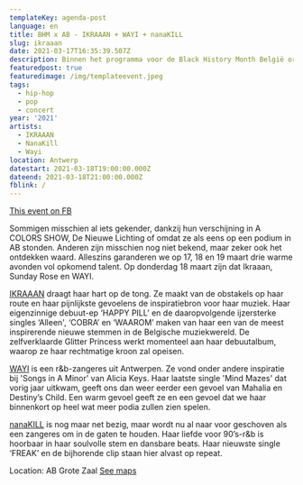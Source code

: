 ```yaml
---
templateKey: agenda-post
language: en
title: BHM x AB - IKRAAAN + WAYI + nanaKILL
slug: ikraaan
date: 2021-03-17T16:35:39.507Z
description: Binnen het programma voor de Black History Month België organiseren we 3 uitzendingen op de AB-Facebookpagina waarin we een reeks veelbelovende zwarte artiesten voorstellen.
featuredpost: true
featuredimage: /img/templateevent.jpeg
tags:
  - hip-hop
  - pop
  - concert
year: '2021'
artists:
  - IKRAAAN
  - NanaKill
  - Wayi
location: Antwerp
datestart: 2021-03-18T19:00:00.000Z
dateend: 2021-03-18T21:00:00.000Z
fblink: /
---
```

[This event on FB](https://www.facebook.com/events/321324185966835/)

Sommigen misschien al iets gekender, dankzij hun verschijning in A COLORS SHOW, De Nieuwe Lichting of omdat ze als eens op een podium in AB stonden. Anderen zijn misschien nog niet bekend, maar zeker ook het ontdekken waard. Alleszins garanderen we op 17, 18 en 19 maart drie warme avonden vol opkomend talent. Op donderdag 18 maart zijn dat Ikraaan, Sunday Rose en WAYI.

[IKRAAAN](https://www.facebook.com/IKRAAANofficial/) draagt haar hart op de tong. Ze maakt van de obstakels op haar route en haar pijnlijkste gevoelens de inspiratiebron voor haar muziek. Haar eigenzinnige debuut-ep ‘HAPPY PILL’ en de daaropvolgende ijzersterke singles ‘Alleen', ‘COBRA’ en ‘WAAROM’ maken van haar een van de meest inspirerende nieuwe stemmen in de Belgische muziekwereld. De zelfverklaarde Glitter Princess werkt momenteel aan haar debuutalbum, waarop ze haar rechtmatige kroon zal opeisen.

[WAYI](https://www.facebook.com/itswayi/) is een r&b-zangeres uit Antwerpen. Ze vond onder andere inspiratie bij 'Songs in A Minor' van Alicia Keys. Haar laatste single 'Mind Mazes' dat vorig jaar uitkwam, geeft ons dan weer eerder een gevoel van Mahalia en Destiny’s Child. Een warm gevoel geeft ze en een gevoel dat we haar binnenkort op heel wat meer podia zullen zien spelen.

﻿[nanaKILL](https://www.facebook.com/thenanakill/) is nog maar net bezig, maar wordt nu al naar voor geschoven als een zangeres om in de gaten te houden. Haar liefde voor 90’s-r&b is hoorbaar in haar soulvolle stem en dansbare beats. Haar nieuwste single ‘FREAK’ en de bijhorende clip staan hier alvast op repeat.


Location: AB Grote Zaal
[See maps](https://goo.gl/maps/KBSvH8naD44b5HUc6)
